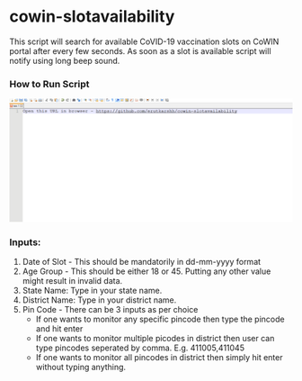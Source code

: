 # cowin-slotavailability
This script will search for available CoVID-19 vaccination slots on CoWIN portal after every few seconds. As soon as a slot is available script will notify using long beep sound.

### How to Run Script
![How to Use Guide](https://github.com/erutkarshh/cowin-slotavailability/blob/main/HowToUseGuide.gif?raw=true)

### Inputs:
1. Date of Slot - This should be mandatorily in dd-mm-yyyy format
2. Age Group - This should be either 18 or 45. Putting any other value might result in invalid data.
3. State Name: Type in your state name.
4. District Name: Type in your district name.
5. Pin Code - There can be 3 inputs as per choice
    - If one wants to monitor any specific pincode then type the pincode and hit enter
    - If one wants to monitor multiple picodes in district then user can type pincodes seperated by comma. E.g. 411005,411045
    - If one wants to monitor all pincodes in district then simply hit enter without typing anything.
